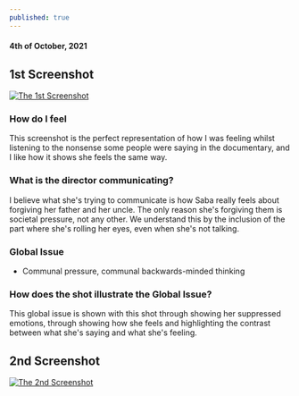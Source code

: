 ```yaml
---
published: true
---
```

#### 4th of October, 2021

## 1st Screenshot
[![The 1st Screenshot](https://i.ibb.co/Zmwmh57/Screen-Shot-2021-10-04-at-09-40-35.png)](https://ibb.co)

### How do I feel 
This screenshot is the perfect representation of how I was feeling whilst listening to the nonsense some people were saying in the documentary, and I like how it shows she feels the same way.

### What is the director communicating?
I believe what she's trying to communicate is how Saba really feels about forgiving her father and her uncle. The only reason she's forgiving them is societal pressure, not any other. We understand this by the inclusion of the part where she's rolling her eyes, even when she's not talking.

### Global Issue
- Communal pressure, communal backwards-minded thinking

### How does the shot illustrate the Global Issue?
This global issue is shown with this shot through showing her suppressed emotions, through showing how she feels and highlighting the contrast between what she's saying and what she's feeling.

## 2nd Screenshot
[![The 2nd Screenshot](https://i.ibb.co/2gmWKtn/Screen-Shot-2021-10-04-at-09-35-35.png)](https://ibb.co)
